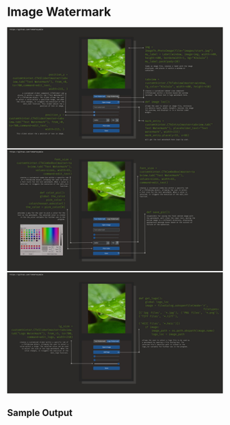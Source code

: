 <h1> Image Watermark </h1>

<p align ="center">
           <img src ="img/1.jpg">
           <br>
           <img src ="img/2.jpg">
           <br>
           <img src ="img/3.jpg">
  
</p>  

<h2> Sample Output </h2>
